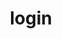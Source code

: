 ---
title: login
name: Login Project
desc: Login Project 
category: Frontend
language: Javascript, Angular
datum: 2021
img:
link: https://github.com/JoKraken/LoginProject
---